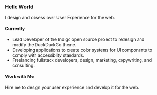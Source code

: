 ### Hello World
I design and obsess over User Experience for the web. 

#### Currently
- Lead Developer of the Indigo open source project to redesign and modify the DuckDuckGo theme. 
- Developing applications to create color systems for UI components to comply with accessiblity standards. 
- Freelancing fullstack developers, design, marketing, copywriting, and consulting. 

<!-- #### Notable Projects
- Software Engineer developing Certification Tools for embedded systems on marine vessel using the NMEA 2000 protocol.
- Business-to-Business ecommerce vertical development.  -->

#### Work with Me
Hire me to design your user experience and develop it for the web.

<!-- ORIGINAL MESSAGE GENERATED BY GITHUB -->
<!-- ### Hi there 👋 -->

<!--
**cscottyb/cscottyb** is a ✨ _special_ ✨ repository because its `README.md` (this file) appears on your GitHub profile.

Here are some ideas to get you started:

- 🔭 I’m currently working on ...
- 🌱 I’m currently learning ...
- 👯 I’m looking to collaborate on ...
- 🤔 I’m looking for help with ...
- 💬 Ask me about ...
- 📫 How to reach me: ...
- 😄 Pronouns: ...
- ⚡ Fun fact: ...
-->
